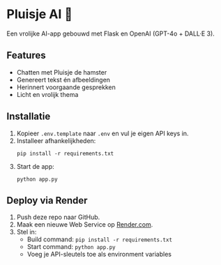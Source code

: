 # Pluisje AI 🐹

Een vrolijke AI-app gebouwd met Flask en OpenAI (GPT-4o + DALL·E 3).

## Features
- Chatten met Pluisje de hamster
- Genereert tekst én afbeeldingen
- Herinnert voorgaande gesprekken
- Licht en vrolijk thema

## Installatie
1. Kopieer `.env.template` naar `.env` en vul je eigen API keys in.
2. Installeer afhankelijkheden:
   ```
   pip install -r requirements.txt
   ```
3. Start de app:
   ```
   python app.py
   ```

## Deploy via Render
1. Push deze repo naar GitHub.
2. Maak een nieuwe Web Service op [Render.com](https://render.com).
3. Stel in:
   - Build command: `pip install -r requirements.txt`
   - Start command: `python app.py`
   - Voeg je API-sleutels toe als environment variables
